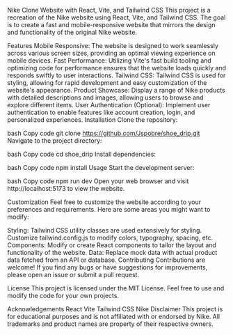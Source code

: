 
Nike Clone Website with React, Vite, and Tailwind CSS
This project is a recreation of the Nike website using React, Vite, and Tailwind CSS. The goal is to create a fast and mobile-responsive website that mirrors the design and functionality of the original Nike website.

Features
Mobile Responsive: The website is designed to work seamlessly across various screen sizes, providing an optimal viewing experience on mobile devices.
Fast Performance: Utilizing Vite's fast build tooling and optimizing code for performance ensures that the website loads quickly and responds swiftly to user interactions.
Tailwind CSS: Tailwind CSS is used for styling, allowing for rapid development and easy customization of the website's appearance.
Product Showcase: Display a range of Nike products with detailed descriptions and images, allowing users to browse and explore different items.
User Authentication (Optional): Implement user authentication to enable features like account creation, login, and personalized experiences.
Installation
Clone the repository:

bash
Copy code
git clone https://github.com/Jspobre/shoe_drip.git
Navigate to the project directory:

bash
Copy code
cd shoe_drip
Install dependencies:

bash
Copy code
npm install
Usage
Start the development server:

bash
Copy code
npm run dev
Open your web browser and visit http://localhost:5173 to view the website.

Customization
Feel free to customize the website according to your preferences and requirements. Here are some areas you might want to modify:

Styling: Tailwind CSS utility classes are used extensively for styling. Customize tailwind.config.js to modify colors, typography, spacing, etc.
Components: Modify or create React components to tailor the layout and functionality of the website.
Data: Replace mock data with actual product data fetched from an API or database.
Contributing
Contributions are welcome! If you find any bugs or have suggestions for improvements, please open an issue or submit a pull request.

License
This project is licensed under the MIT License. Feel free to use and modify the code for your own projects.

Acknowledgements
React
Vite
Tailwind CSS
Nike
Disclaimer
This project is for educational purposes and is not affiliated with or endorsed by Nike. All trademarks and product names are property of their respective owners.
